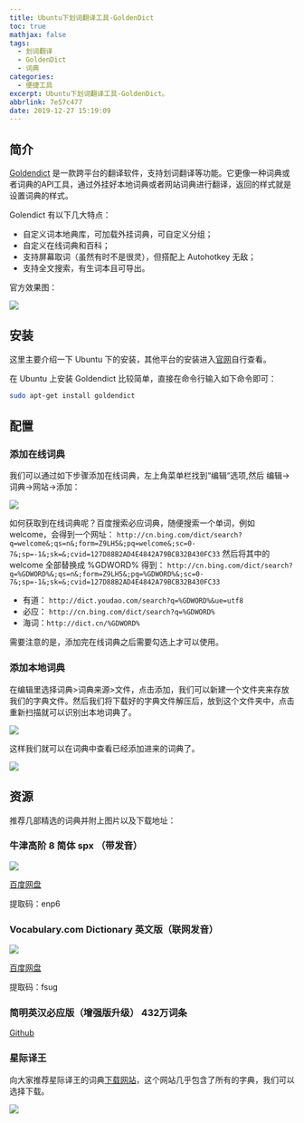 ```yaml
---
title: Ubuntu下划词翻译工具-GoldenDict
toc: true
mathjax: false
tags:
  - 划词翻译
  - GoldenDict
  - 词典
categories:
  - 便捷工具
excerpt: Ubuntu下划词翻译工具-GoldenDict。
abbrlink: 7e57c477
date: 2019-12-27 15:19:09
---
```


## 简介

[Goldendict](http://goldendict.org/) 是一款跨平台的翻译软件，支持划词翻译等功能。它更像一种词典或者词典的API工具，通过外挂好本地词典或者网站词典进行翻译，返回的样式就是设置词典的样式。

Golendict 有以下几大特点：

* 自定义词本地典库，可加载外挂词典，可自定义分组；
* 自定义在线词典和百科；
* 支持屏幕取词（虽然有时不是很灵），但搭配上 Autohotkey 无敌；
* 支持全文搜索，有生词本且可导出。

官方效果图：

![](https://cdn.jsdelivr.net/gh/hiyoung123/CDN/img/img_tool_goldendict_heron-single.png)



## 安装

这里主要介绍一下 Ubuntu 下的安装，其他平台的安装进入[官网](http://goldendict.org/)自行查看。

在 Ubuntu 上安装 Goldendict 比较简单，直接在命令行输入如下命令即可：

```bash
sudo apt-get install goldendict
```



## 配置

### 添加在线词典

我们可以通过如下步骤添加在线词典，左上角菜单栏找到“编辑“选项,然后 编辑->词典->网站->添加：

![](https://cdn.jsdelivr.net/gh/hiyoung123/CDN/img/img_tool_glodendict_add_net_dict.png)

如何获取到在线词典呢？百度搜索必应词典，随便搜索一个单词，例如 welcome，会得到一个网址：
`http://cn.bing.com/dict/search?q=welcome&;qs=n&;form=Z9LH5&;pq=welcome&;sc=0-7&;sp=-1&;sk=&;cvid=127D88B2AD4E4842A79BCB32B430FC33`
然后将其中的 welcome 全部替换成 %GDWORD% 得到：
`http://cn.bing.com/dict/search?q=%GDWORD%&;qs=n&;form=Z9LH5&;pq=%GDWORD%&;sc=0-7&;sp=-1&;sk=&;cvid=127D88B2AD4E4842A79BCB32B430FC33`

* 有道： `http://dict.youdao.com/search?q=%GDWORD%&ue=utf8`
* 必应： `http://cn.bing.com/dict/search?q=%GDWORD%`
* 海词：`http://dict.cn/%GDWORD%`

需要注意的是，添加完在线词典之后需要勾选上才可以使用。

### 添加本地词典

在编辑里选择词典>词典来源>文件，点击添加，我们可以新建一个文件夹来存放我们的字典文件。然后我们将下载好的字典文件解压后，放到这个文件夹中，点击重新扫描就可以识别出本地词典了。

![](https://cdn.jsdelivr.net/gh/hiyoung123/CDN/img/img_tool_glodendict_add_local_dict_1.png)

这样我们就可以在词典中查看已经添加进来的词典了。

![](https://cdn.jsdelivr.net/gh/hiyoung123/CDN/img/img_tool_glodendict_add_local_dict_2.png)



## 资源

推荐几部精选的词典并附上图片以及下载地址：

### 牛津高阶 8 简体 spx （带发音）

![](https://cdn.jsdelivr.net/gh/hiyoung123/CDN/img/img_tool_glodendict_niujin_dict.png)

[百度网盘](https://pan.baidu.com/s/1MupVJbBl4KxGjQ-PYo2pTQ)

提取码：enp6

### Vocabulary.com Dictionary 英文版（联网发音）

![](https://cdn.jsdelivr.net/gh/hiyoung123/CDN/img/img_tool_glodendict_vocabulary.png)

[百度网盘](https://pan.baidu.com/s/1d2pb-myWwXMZslwwQ1Hg2g)

提取码：fsug

### 简明英汉必应版（增强版升级） 432万词条

[Github](https://github.com/skywind3000/ECDICT-ultimate/releases)

### 星际译王

向大家推荐星际译王的词典[下载网站](http://download.huzheng.org/)，这个网站几乎包含了所有的字典，我们可以选择下载。

![](https://cdn.jsdelivr.net/gh/hiyoung123/CDN/img/img_tool_glodendict_xingji.png)